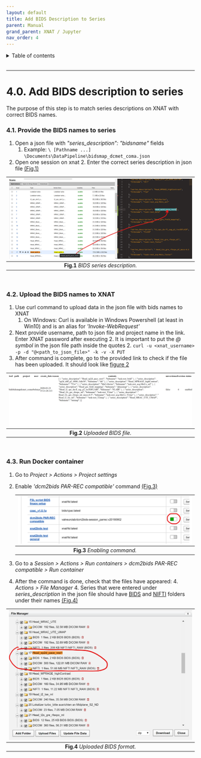 ```yaml
---
layout: default
title: Add BIDS Description to Series
parent: Manual
grand_parent: XNAT / Jupyter
nav_order: 4
---
```


<details markdown="block">
  <summary>
    Table of contents
  </summary>
  {: .text-delta }
1. TOC
{:toc}
</details>

<br/>

***

# 4.0. Add BIDS description to series

The purpose of this step is to match series descriptions on XNAT with correct BIDS names.


### 4.1. Provide the BIDS names to series 


1. Open a json file with *"series_description": "bidsname"* fields
	1. Example: `\ [Pathname ...] \Documents\DataPipeline\bidsmap_dcmet_coma.json`
2. Open one session on xnat
	2. Enter the correct series description in json file [(Fig.1)](#Manual/Add_BIDS/BIDS_description)


<a name="Manual/Add_BIDS/BIDS_description"></a>

| ![BIDS_description](../../../pics/BIDS_description.png) | 
|:--:| 
| **Fig.1** *BIDS series description.* |


<br/>

### 4.2. Upload the BIDS names to XNAT

1. Use curl command to upload data in the json file with bids names to XNAT
	1. On Windows: Curl is available in Windows Powershell (at least in Win10) and is an alias for *'Invoke-WebRequest'*
2. Next provide username, path to json file and project name in the link. Enter XNAT password after executing
	2. It is important to put the *@ symbol* in the json file path inside the quotes
	2. `curl -u <xnat_username> -p -d "@<path_to_json_file>" -k -v -X PUT`
3. After command is complete, go to the provided link to check if the file has been uploaded. It should look like [figure 2](#Manual/Add_BIDS/BIDS_2)


<a name="Manual/Add_BIDS/BIDS_2"></a>

| ![BIDS_2](../../../pics/BIDS_2.png) | 
|:--:| 
| **Fig.2** *Uploaded BIDS file.* |

<br/>

### 4.3. Run Docker container
	
1. Go to *Project > Actions > Project settings*
2. Enable *'dcm2bids PAR-REC compatible'* command [(Fig.3)](#Manual/Add_BIDS/Enable_command)


	<a name="Manual/Add_BIDS/Enable_command"></a>

	| ![Enable_command](../../../pics/Enable_command.png) | 
	|:--:| 
	| **Fig.3** *Enabling command.* |


3. Go to a *Session > Actions > Run containers > dcm2bids PAR-REC compatible > Run container*
4. After the command is done, check that the files have appeared:
	4. *Actions > File Manager*
	4. Series that were entered under *series_description* in the json file should have [BIDS](../../Glossary/glossary.md/#BIDS) and [NIFTI](../../Glossary/glossary.md/#NIFTI) folders under their names [(Fig.4)](#Manual/Add_BIDS/BIDS_3)



<a name="Manual/Add_BIDS/BIDS_3"></a>

| ![BIDS_3](../../../pics/BIDS_3.png) | 
|:--:| 
| **Fig.4** *Uploaded BIDS format.* |

